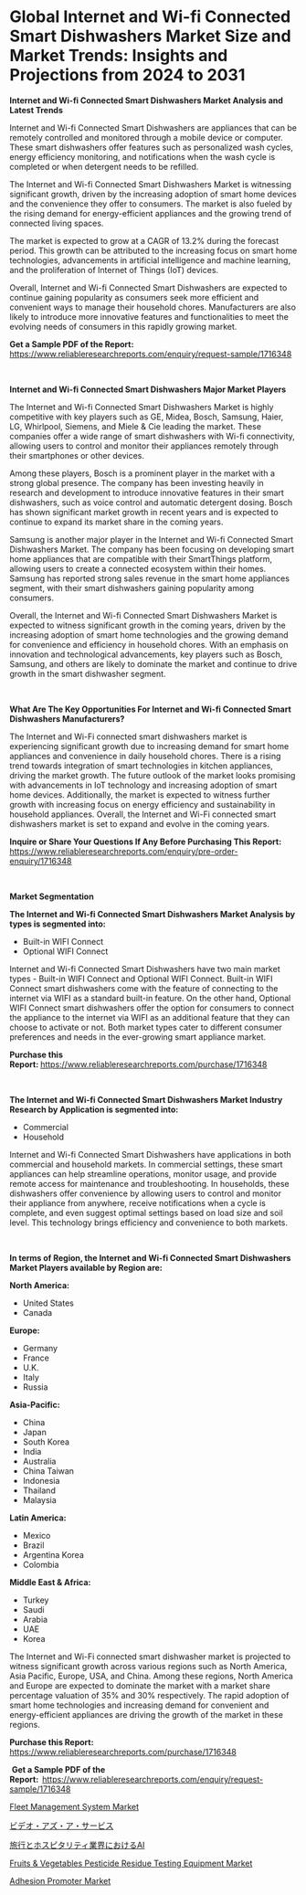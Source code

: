 <p><h1>Global Internet and Wi-fi Connected Smart Dishwashers Market Size and Market Trends: Insights and Projections from 2024 to 2031</h1></p><p><strong>Internet and Wi-fi Connected Smart Dishwashers Market Analysis and Latest Trends</strong></p>
<p><p>Internet and Wi-fi Connected Smart Dishwashers are appliances that can be remotely controlled and monitored through a mobile device or computer. These smart dishwashers offer features such as personalized wash cycles, energy efficiency monitoring, and notifications when the wash cycle is completed or when detergent needs to be refilled.</p><p>The Internet and Wi-fi Connected Smart Dishwashers Market is witnessing significant growth, driven by the increasing adoption of smart home devices and the convenience they offer to consumers. The market is also fueled by the rising demand for energy-efficient appliances and the growing trend of connected living spaces.</p><p>The market is expected to grow at a CAGR of 13.2% during the forecast period. This growth can be attributed to the increasing focus on smart home technologies, advancements in artificial intelligence and machine learning, and the proliferation of Internet of Things (IoT) devices.</p><p>Overall, Internet and Wi-fi Connected Smart Dishwashers are expected to continue gaining popularity as consumers seek more efficient and convenient ways to manage their household chores. Manufacturers are also likely to introduce more innovative features and functionalities to meet the evolving needs of consumers in this rapidly growing market.</p></p>
<p><strong>Get a Sample PDF of the Report:&nbsp;</strong> <a href="https://www.reliableresearchreports.com/enquiry/request-sample/1716348">https://www.reliableresearchreports.com/enquiry/request-sample/1716348</a></p>
<p>&nbsp;</p>
<p><strong>Internet and Wi-fi Connected Smart Dishwashers Major Market Players</strong></p>
<p><p>The Internet and Wi-fi Connected Smart Dishwashers Market is highly competitive with key players such as GE, Midea, Bosch, Samsung, Haier, LG, Whirlpool, Siemens, and Miele & Cie leading the market. These companies offer a wide range of smart dishwashers with Wi-fi connectivity, allowing users to control and monitor their appliances remotely through their smartphones or other devices.</p><p>Among these players, Bosch is a prominent player in the market with a strong global presence. The company has been investing heavily in research and development to introduce innovative features in their smart dishwashers, such as voice control and automatic detergent dosing. Bosch has shown significant market growth in recent years and is expected to continue to expand its market share in the coming years.</p><p>Samsung is another major player in the Internet and Wi-fi Connected Smart Dishwashers Market. The company has been focusing on developing smart home appliances that are compatible with their SmartThings platform, allowing users to create a connected ecosystem within their homes. Samsung has reported strong sales revenue in the smart home appliances segment, with their smart dishwashers gaining popularity among consumers.</p><p>Overall, the Internet and Wi-fi Connected Smart Dishwashers Market is expected to witness significant growth in the coming years, driven by the increasing adoption of smart home technologies and the growing demand for convenience and efficiency in household chores. With an emphasis on innovation and technological advancements, key players such as Bosch, Samsung, and others are likely to dominate the market and continue to drive growth in the smart dishwasher segment.</p></p>
<p>&nbsp;</p>
<p><strong>What Are The Key Opportunities For Internet and Wi-fi Connected Smart Dishwashers Manufacturers?</strong></p>
<p><p>The Internet and Wi-Fi connected smart dishwashers market is experiencing significant growth due to increasing demand for smart home appliances and convenience in daily household chores. There is a rising trend towards integration of smart technologies in kitchen appliances, driving the market growth. The future outlook of the market looks promising with advancements in IoT technology and increasing adoption of smart home devices. Additionally, the market is expected to witness further growth with increasing focus on energy efficiency and sustainability in household appliances. Overall, the Internet and Wi-Fi connected smart dishwashers market is set to expand and evolve in the coming years.</p></p>
<p><strong>Inquire or Share Your Questions If Any Before Purchasing This Report:</strong> <a href="https://www.reliableresearchreports.com/enquiry/pre-order-enquiry/1716348">https://www.reliableresearchreports.com/enquiry/pre-order-enquiry/1716348</a></p>
<p>&nbsp;</p>
<p><strong>Market Segmentation</strong></p>
<p><strong>The Internet and Wi-fi Connected Smart Dishwashers Market Analysis by types is segmented into:</strong></p>
<p><ul><li>Built-in WIFI Connect</li><li>Optional WIFI Connect</li></ul></p>
<p><p>Internet and Wi-fi Connected Smart Dishwashers have two main market types - Built-in WIFI Connect and Optional WIFI Connect. Built-in WIFI Connect smart dishwashers come with the feature of connecting to the internet via WIFI as a standard built-in feature. On the other hand, Optional WIFI Connect smart dishwashers offer the option for consumers to connect the appliance to the internet via WIFI as an additional feature that they can choose to activate or not. Both market types cater to different consumer preferences and needs in the ever-growing smart appliance market.</p></p>
<p><strong>Purchase this Report:&nbsp;</strong><a href="https://www.reliableresearchreports.com/purchase/1716348">https://www.reliableresearchreports.com/purchase/1716348</a></p>
<p>&nbsp;</p>
<p><strong>The Internet and Wi-fi Connected Smart Dishwashers Market Industry Research by Application is segmented into:</strong></p>
<p><ul><li>Commercial</li><li>Household</li></ul></p>
<p><p>Internet and Wi-fi Connected Smart Dishwashers have applications in both commercial and household markets. In commercial settings, these smart appliances can help streamline operations, monitor usage, and provide remote access for maintenance and troubleshooting. In households, these dishwashers offer convenience by allowing users to control and monitor their appliance from anywhere, receive notifications when a cycle is complete, and even suggest optimal settings based on load size and soil level. This technology brings efficiency and convenience to both markets.</p></p>
<p>&nbsp;</p>
<p><strong>In terms of Region, the Internet and Wi-fi Connected Smart Dishwashers Market Players available by Region are:</strong></p>
<p>
    <p> <strong> North America: </strong>
        <ul>
            <li>United States</li>
            <li>Canada</li>
        </ul>
        </p> 
    <p> <strong> Europe: </strong>
        <ul>
            <li>Germany</li>
            <li>France</li>
            <li>U.K.</li>
            <li>Italy</li>
            <li>Russia</li>
        </ul>
        </p> 
    <p> <strong> Asia-Pacific: </strong>
        <ul>
            <li>China</li>
            <li>Japan</li>
            <li>South Korea</li>
            <li>India</li>
            <li>Australia</li>
            <li>China Taiwan</li>
            <li>Indonesia</li>
            <li>Thailand</li>
            <li>Malaysia</li>
        </ul>
        </p> 
    <p> <strong> Latin America: </strong>
        <ul>
            <li>Mexico</li>
            <li>Brazil</li>
            <li>Argentina Korea</li>
            <li>Colombia</li>
        </ul>
        </p> 
    <p> <strong> Middle East & Africa: </strong>
        <ul>
            <li>Turkey</li>
            <li>Saudi</li>
            <li>Arabia</li>
            <li>UAE</li>
            <li>Korea</li>
        </ul>
    </p>
    </p>
<p><p>The Internet and Wi-Fi connected smart dishwasher market is projected to witness significant growth across various regions such as North America, Asia Pacific, Europe, USA, and China. Among these regions, North America and Europe are expected to dominate the market with a market share percentage valuation of 35% and 30% respectively. The rapid adoption of smart home technologies and increasing demand for convenient and energy-efficient appliances are driving the growth of the market in these regions.</p></p>
<p><strong>Purchase this Report: </strong><a href="https://www.reliableresearchreports.com/purchase/1716348">https://www.reliableresearchreports.com/purchase/1716348</a></p>
<p>&nbsp;<strong>Get a Sample PDF of the Report:&nbsp;&nbsp;</strong><a href="https://www.reliableresearchreports.com/enquiry/request-sample/1716348">https://www.reliableresearchreports.com/enquiry/request-sample/1716348</a></p>
<p><strong></strong></p>
<p><p><a href="https://view.publitas.com/reportprime-1/fleet-management-system-market-size-2024-2031-global-industrial-analysis-key-geographical-regions-market-share-top-key-players-product-types-and-forecast-research-report/">Fleet Management System Market</a></p><p><a href="https://medium.com/@cecuraprangm/2024%E5%B9%B4%E3%81%8B%E3%82%892031%E5%B9%B4%E3%81%BE%E3%81%A7%E3%81%AE%E6%9C%9F%E9%96%93%E3%81%AE%E3%83%93%E3%83%87%E3%82%AA%E3%82%B5%E3%83%BC%E3%83%93%E3%82%B9%E5%B8%82%E5%A0%B4%E5%88%86%E6%9E%90%E3%81%A8%E8%A6%8F%E6%A8%A1%E4%BA%88%E6%B8%AC-24d783529fa8">ビデオ・アズ・ア・サービス</a></p><p><a href="https://medium.com/@cecuraprangm/%E6%97%85%E8%A1%8C%E3%81%8A%E3%82%88%E3%81%B3%E3%83%9B%E3%82%B9%E3%83%94%E3%82%BF%E3%83%AA%E3%83%86%E3%82%A3%E7%94%A3%E6%A5%AD%E3%81%AB%E3%81%8A%E3%81%91%E3%82%8Bai%E5%B8%82%E5%A0%B4%E3%81%AE%E3%82%A4%E3%83%B3%E3%82%B5%E3%82%A4%E3%83%88-%E5%B8%82%E5%A0%B4%E5%8B%95%E5%90%91-%E6%88%90%E9%95%B7-2024%E5%B9%B4%E3%81%8B%E3%82%892031%E5%B9%B4%E3%81%BE%E3%81%A7%E3%81%AE%E4%BA%88%E6%B8%AC-472f8bf798d7">旅行とホスピタリティ業界におけるAI</a></p><p><a href="https://woozy-pyroraptor-a1f.notion.site/Fruits-Vegetables-Pesticide-Residue-Testing-Equipment-Market-Provides-a-Comprehensive-Analysis-Inc-f44fabc3c1ae45569f25ac665ddd2f1f">Fruits & Vegetables Pesticide Residue Testing Equipment Market</a></p><p><a href="https://view.publitas.com/reportprime-1/global-adhesion-promoter-market-size-and-market-trends-insights-and-projections-from-2024-to-2031/">Adhesion Promoter Market</a></p></p>